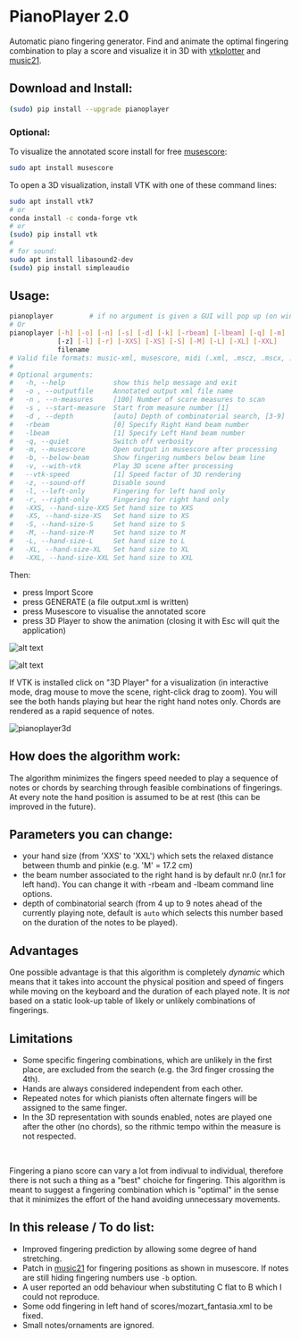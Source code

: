 # PianoPlayer 2.0
Automatic piano fingering generator. 
Find and animate the optimal fingering combination to play a score 
and visualize it in 3D with [vtkplotter](https://github.com/marcomusy/vtkplotter)
and [music21](http://web.mit.edu/music21).<br />

## Download and Install:
```bash
(sudo) pip install --upgrade pianoplayer
```

### Optional:
To visualize the annotated score install for free [musescore](https://musescore.org/it/download):
```bash
sudo apt install musescore
```

To open a 3D visualization, install VTK with one of these command lines:
```bash
sudo apt install vtk7
# or
conda install -c conda-forge vtk
# or 
(sudo) pip install vtk
#
# for sound:
sudo apt install libasound2-dev
(sudo) pip install simpleaudio
```

## Usage: 
```bash
pianoplayer         # if no argument is given a GUI will pop up (on windows try `python pianoplayer`)
# Or
pianoplayer [-h] [-o] [-n] [-s] [-d] [-k] [-rbeam] [-lbeam] [-q] [-m] [-v] [--vtk-speed] 
            [-z] [-l] [-r] [-XXS] [-XS] [-S] [-M] [-L] [-XL] [-XXL]
            filename
# Valid file formats: music-xml, musescore, midi (.xml, .mscz, .mscx, .mid)
#
# Optional arguments:
#   -h, --help            show this help message and exit
#   -o , --outputfile     Annotated output xml file name
#   -n , --n-measures     [100] Number of score measures to scan
#   -s , --start-measure  Start from measure number [1]
#   -d , --depth          [auto] Depth of combinatorial search, [3-9]
#   -rbeam                [0] Specify Right Hand beam number
#   -lbeam                [1] Specify Left Hand beam number
#   -q, --quiet           Switch off verbosity
#   -m, --musescore       Open output in musescore after processing
#   -b, --below-beam      Show fingering numbers below beam line
#   -v, --with-vtk        Play 3D scene after processing
#   --vtk-speed           [1] Speed factor of 3D rendering
#   -z, --sound-off       Disable sound
#   -l, --left-only       Fingering for left hand only
#   -r, --right-only      Fingering for right hand only
#   -XXS, --hand-size-XXS Set hand size to XXS
#   -XS, --hand-size-XS   Set hand size to XS
#   -S, --hand-size-S     Set hand size to S
#   -M, --hand-size-M     Set hand size to M
#   -L, --hand-size-L     Set hand size to L
#   -XL, --hand-size-XL   Set hand size to XL
#   -XXL, --hand-size-XXL Set hand size to XXL
```

Then:<br />
- press Import Score
- press GENERATE (a file output.xml is written)
- press Musescore to visualise the annotated score
- press 3D Player to show the animation (closing it with Esc will quit the application)

![alt text](https://user-images.githubusercontent.com/32848391/31662571-42a05c94-b33f-11e7-9a5e-989fea82ad4c.png)

![alt text](https://user-images.githubusercontent.com/32848391/31663245-a9e23e0c-b341-11e7-9e07-d90d4959521b.png)

If VTK is installed click on "3D Player" for a visualization (in interactive mode, drag mouse 
to move the scene, right-click drag to zoom). You will see the both hands playing but hear the right hand notes only. 
Chords are rendered as a rapid sequence of notes.

![pianoplayer3d](https://user-images.githubusercontent.com/32848391/44957809-b2c09500-aed6-11e8-9dc5-c2e52b632f94.gif)


## How does the algorithm work:
The algorithm minimizes the fingers speed needed to play a sequence of notes or chords by searching 
through feasible combinations of fingerings. 
At every note the hand position is assumed to be at rest (this can be improved in the future). 

## Parameters you can change:
- your hand size (from 'XXS' to 'XXL') which sets the relaxed distance between thumb and pinkie (e.g. 'M' = 17.2 cm)
- the beam number associated to the right hand is by default nr.0 (nr.1 for left hand). You can change it with -rbeam 
and -lbeam command line options.
- depth of combinatorial search (from 4 up to 9 notes ahead of the currently playing note, 
default is `auto` which selects this number based on the duration of the notes to be played).

## Advantages
One possible advantage is that this algorithm is completely *dynamic* which means that it 
takes into account the physical position and speed of fingers while moving on the keyboard and the duration of each played note. 
It is *not* based on a static look-up table of likely or unlikely combinations of fingerings.

## Limitations
- Some specific fingering combinations, which are unlikely in the first place, are excluded from the 
search (e.g. the 3rd finger crossing the 4th). 
- Hands are always considered independent from each other.
- Repeated notes for which pianists often alternate fingers will be assigned to the same finger.
- In the 3D representation with sounds enabled, notes are played one after the other (no chords), 
so the rithmic tempo within the measure is not respected.
<br />

Fingering a piano score can vary a lot from indivual to individual, therefore there is not such 
a thing as a "best" choiche for fingering. 
This algorithm is meant to suggest a fingering combination which is "optimal" in the sense that it
minimizes the effort of the hand avoiding unnecessary movements. 

## In this release / To do list:
- Improved fingering prediction by allowing some degree of hand stretching.
- Patch in [music21](http://web.mit.edu/music21) for fingering positions as shown in musescore. 
If notes are still hiding fingering numbers use `-b` option.
- A user reported an odd behaviour when substituting C flat to B which I could not reproduce.
- Some odd fingering in left hand of scores/mozart_fantasia.xml to be fixed.
- Small notes/ornaments are ignored.

